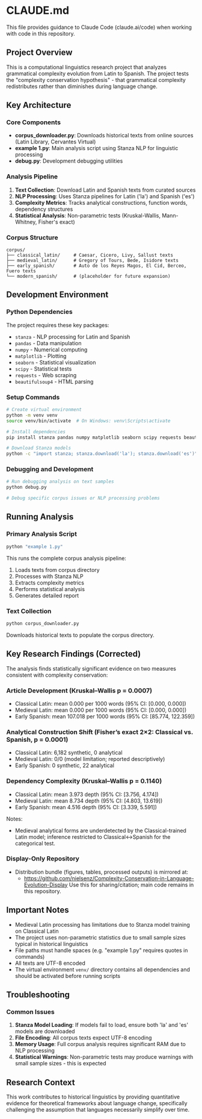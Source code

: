 # CLAUDE.md

This file provides guidance to Claude Code (claude.ai/code) when working with code in this repository.

## Project Overview

This is a computational linguistics research project that analyzes grammatical complexity evolution from Latin to Spanish. The project tests the "complexity conservation hypothesis" - that grammatical complexity redistributes rather than diminishes during language change.

## Key Architecture

### Core Components

- **corpus_downloader.py**: Downloads historical texts from online sources (Latin Library, Cervantes Virtual)
- **example 1.py**: Main analysis script using Stanza NLP for linguistic processing
- **debug.py**: Development debugging utilities

### Analysis Pipeline

1. **Text Collection**: Download Latin and Spanish texts from curated sources
2. **NLP Processing**: Uses Stanza pipelines for Latin ('la') and Spanish ('es') 
3. **Complexity Metrics**: Tracks analytical constructions, function words, dependency structures
4. **Statistical Analysis**: Non-parametric tests (Kruskal-Wallis, Mann-Whitney, Fisher's exact)

### Corpus Structure

```
corpus/
├── classical_latin/     # Caesar, Cicero, Livy, Sallust texts
├── medieval_latin/      # Gregory of Tours, Bede, Isidore texts  
├── early_spanish/       # Auto de los Reyes Magos, El Cid, Berceo, Fuero texts
└── modern_spanish/      # (placeholder for future expansion)
```

## Development Environment

### Python Dependencies

The project requires these key packages:
- `stanza` - NLP processing for Latin and Spanish
- `pandas` - Data manipulation
- `numpy` - Numerical computing
- `matplotlib` - Plotting
- `seaborn` - Statistical visualization
- `scipy` - Statistical tests
- `requests` - Web scraping
- `beautifulsoup4` - HTML parsing

### Setup Commands

```bash
# Create virtual environment
python -m venv venv
source venv/bin/activate  # On Windows: venv\Scripts\activate

# Install dependencies
pip install stanza pandas numpy matplotlib seaborn scipy requests beautifulsoup4

# Download Stanza models
python -c "import stanza; stanza.download('la'); stanza.download('es')"
```

### Debugging and Development

```bash
# Run debugging analysis on text samples
python debug.py

# Debug specific corpus issues or NLP processing problems
```

## Running Analysis

### Primary Analysis Script

```bash
python "example 1.py"
```

This runs the complete corpus analysis pipeline:
1. Loads texts from corpus directory
2. Processes with Stanza NLP
3. Extracts complexity metrics
4. Performs statistical analysis
5. Generates detailed report

### Text Collection

```bash
python corpus_downloader.py
```

Downloads historical texts to populate the corpus directory.

## Key Research Findings (Corrected)

The analysis finds statistically significant evidence on two measures consistent with complexity conservation:

### Article Development (Kruskal–Wallis p = 0.0007)
- Classical Latin: mean 0.000 per 1000 words (95% CI: [0.000, 0.000])
- Medieval Latin: mean 0.000 per 1000 words (95% CI: [0.000, 0.000])
- Early Spanish: mean 107.018 per 1000 words (95% CI: [85.774, 122.359])

### Analytical Construction Shift (Fisher’s exact 2×2: Classical vs. Spanish, p = 0.0001)
- Classical Latin: 6,182 synthetic, 0 analytical
- Medieval Latin: 0/0 (model limitation; reported descriptively)
- Early Spanish: 0 synthetic, 22 analytical

### Dependency Complexity (Kruskal–Wallis p = 0.1140)
- Classical Latin: mean 3.973 depth (95% CI: [3.756, 4.174])
- Medieval Latin: mean 8.734 depth (95% CI: [4.803, 13.619])
- Early Spanish: mean 4.516 depth (95% CI: [3.339, 5.591])

Notes:
- Medieval analytical forms are underdetected by the Classical-trained Latin model; inference restricted to Classical↔Spanish for the categorical test.

### Display-Only Repository
- Distribution bundle (figures, tables, processed outputs) is mirrored at:
  - https://github.com/nielsenz/Complexity-Conservation-in-Language-Evolution-Display
  Use this for sharing/citation; main code remains in this repository.

## Important Notes

- Medieval Latin processing has limitations due to Stanza model training on Classical Latin
- The project uses non-parametric statistics due to small sample sizes typical in historical linguistics
- File paths must handle spaces (e.g. "example 1.py" requires quotes in commands)
- All texts are UTF-8 encoded
- The virtual environment `venv/` directory contains all dependencies and should be activated before running scripts

## Troubleshooting

### Common Issues

1. **Stanza Model Loading**: If models fail to load, ensure both 'la' and 'es' models are downloaded
2. **File Encoding**: All corpus texts expect UTF-8 encoding
3. **Memory Usage**: Full corpus analysis requires significant RAM due to NLP processing
4. **Statistical Warnings**: Non-parametric tests may produce warnings with small sample sizes - this is expected

## Research Context

This work contributes to historical linguistics by providing quantitative evidence for theoretical frameworks about language change, specifically challenging the assumption that languages necessarily simplify over time.

